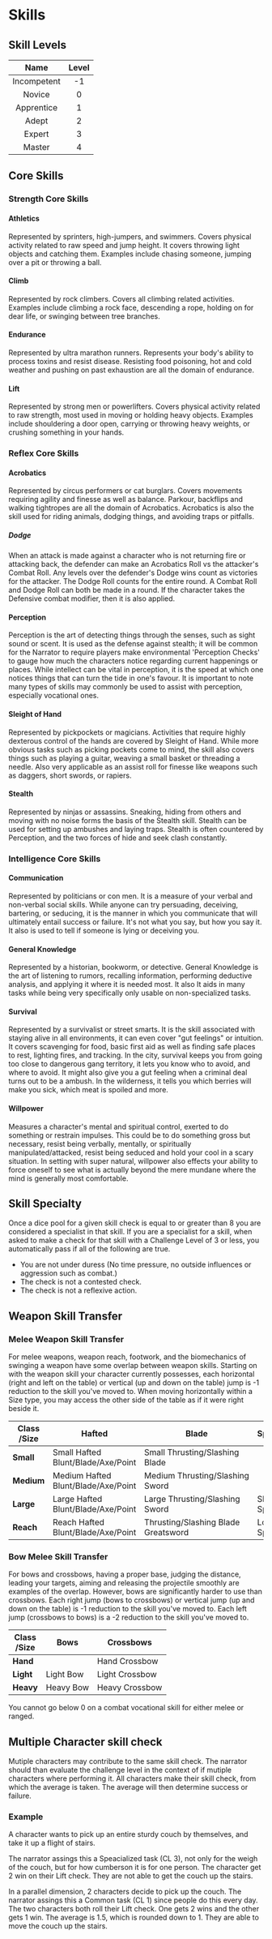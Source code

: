 # Skills

## Skill Levels

|    Name    | Level |
| :---------: | :---: |
| Incompetent |  -1  |
|   Novice   |   0   |
| Apprentice |   1   |
|    Adept    |   2   |
|   Expert   |   3   |
|   Master   |   4   |

## Core Skills

### Strength Core Skills

#### Athletics

Represented by sprinters, high-jumpers, and swimmers. Covers physical activity related to raw speed and jump height. It covers throwing light objects and catching them. Examples include chasing someone, jumping over a pit or throwing a ball.

#### Climb

Represented by rock climbers. Covers all climbing related activities. Examples include climbing a rock face, descending a rope, holding on for dear life, or swinging between tree branches.

#### Endurance

Represented by ultra marathon runners. Represents your body's ability to process toxins and resist disease. Resisting food poisoning, hot and cold weather and pushing on past exhaustion are all the domain of endurance.

#### Lift

Represented by strong men or powerlifters. Covers physical activity related to raw strength, most used in moving or holding heavy objects. Examples include shouldering a door open, carrying or throwing heavy weights, or crushing something in your hands.

### Reflex Core Skills

#### Acrobatics

Represented by circus performers or cat burglars. Covers movements requiring agility and finesse as well as balance. Parkour, backflips and walking tightropes are all the domain of Acrobatics. Acrobatics is also the skill used for riding animals, dodging things, and avoiding traps or pitfalls.

##### Dodge

When an attack is made against a character who is not returning fire or attacking back, the defender can make an Acrobatics Roll vs the attacker's Combat Roll. Any levels over the defender's Dodge wins count as victories for the attacker. The Dodge Roll counts for the entire round. A Combat Roll and Dodge Roll can both be made in a round. If the character takes the Defensive combat modifier, then it is also applied.

#### Perception

Perception is the art of detecting things through the senses, such as sight sound or scent. It is used as the defense against stealth; it will be common for the Narrator to require players make environmental 'Perception Checks' to gauge how much the characters notice regarding current happenings or places. While intellect can be vital in perception, it is the speed at which one notices things that can turn the tide in one's favour. It is important to note many types of skills may commonly be used to assist with perception, especially vocational ones.

#### Sleight of Hand

Represented by pickpockets or magicians. Activities that require highly dexterous control of the hands are covered by Sleight of Hand. While more obvious tasks such as picking pockets come to mind, the skill also covers things such as playing a guitar, weaving a small basket or threading a needle. Also very applicable as an assist roll for finesse like weapons such as daggers, short swords, or rapiers.

#### Stealth

Represented by ninjas or assassins. Sneaking, hiding from others and moving with no noise forms the basis of the Stealth skill. Stealth can be used for setting up ambushes and laying traps. Stealth is often countered by Perception, and the two forces of hide and seek clash constantly.

### Intelligence Core Skills

#### Communication

Represented by politicians or con men. It is a measure of your verbal and non-verbal social skills. While anyone can try persuading, deceiving, bartering, or seducing, it is the manner in which you communicate that will ultimately entail success or failure. It's not what you say, but how you say it. It also is used to tell if someone is lying or deceiving you.

#### General Knowledge

Represented by a historian, bookworm, or detective. General Knowledge is the art of listening to rumors, recalling information, performing deductive analysis, and applying it where it is needed most. It also It aids in many tasks while being very specifically only usable on non-specialized tasks.

#### Survival

Represented by a survivalist or street smarts. It is the skill associated with staying alive in all environments, it can even cover "gut feelings" or intuition. It covers scavenging for food, basic first aid as well as finding safe places to rest, lighting fires, and tracking. In the city, survival keeps you from going too close to dangerous gang territory, it lets you know who to avoid, and where to avoid. It might also give you a gut feeling when a criminal deal turns out to be a ambush. In the wilderness, it tells you which berries will make you sick, which meat is spoiled and more.

#### Willpower

Measures a character's mental and spiritual control, exerted to do something or restrain impulses. This could be to do something gross but necessary, resist being verbally, mentally, or spiritually manipulated/attacked, resist being seduced and hold your cool in a scary situation. In setting with super natural, willpower also effects your ability to force oneself to see what is actually beyond the mere mundane where the mind is generally most comfortable.

## Skill Specialty

Once a dice pool for a given skill check is equal to or greater than 8 you are considered a specialist in that skill. If you are a specialist for a skill, when asked to make a check for that skill with a Challenge Level of 3 or less, you automatically pass if all of the following are true.

- You are not under duress (No time pressure, no outside influences or aggression such as combat.)
- The check is not a contested check.
- The check is not a reflexive action.

## Weapon Skill Transfer

### Melee Weapon Skill Transfer

For melee weapons, weapon reach, footwork, and the biomechanics of swinging a weapon have some overlap between weapon skills. Starting on with the weapon skill your character currently possesses, each horizontal (right and left on the table) or vertical (up and down on the table) jump is -1 reduction to the skill you've moved to. When moving horizontally within a Size type, you may access the other side of the table as if it were right beside it.

| Class<br />/Size | Hafted                               | Blade                               | Spear       |
| ---------------- | ------------------------------------ | ----------------------------------- | ----------- |
| **Small**  | Small Hafted Blunt/Blade/Axe/Point   | Small Thrusting/Slashing Blade      |             |
| **Medium** | Medium Hafted Blunt/Blade/Axe/Point | Medium Thrusting/Slashing Sword    |             |
| **Large**  | Large Hafted Blunt/Blade/Axe/Point  | Large Thrusting/Slashing Sword     | Short Spear |
| **Reach**  | Reach Hafted Blunt/Blade/Axe/Point  | Thrusting/Slashing Blade Greatsword | Long Spear  |

### Bow Melee Skill Transfer

For bows and crossbows, having a proper base, judging the distance, leading your targets,  aiming and releasing the projectile smoothly are examples of the overlap. However, bows are significantly harder to use than crossbows. Each right jump (bows to crossbows) or vertical jump (up and down on the table) is -1 reduction to the skill you've moved to. Each left jump (crossbows to bows) is a -2 reduction to the skill you've moved to.

| Class<br />/Size | Bows      | Crossbows      |
| ---------------- | --------- | -------------- |
| **Hand**   |           | Hand Crossbow  |
| **Light**  | Light Bow | Light Crossbow |
| **Heavy**  | Heavy Bow | Heavy Crossbow |

You cannot go below 0 on a combat vocational skill for either melee or ranged.

## Multiple Character skill check

Mutiple characters may contribute to the same skill check. The narrator should than evaluate the challenge level in the context of if mutiple characters where performing it. All characters make their skill check, from which the average is taken. The average will then determine success or failure.

### Example

A character wants to pick up an entire sturdy couch by themselves, and take it up a flight of stairs.

The narrator assings this a Speacialized task (CL 3), not only for the weigh of the couch, but for how cumberson it is for one person. The character get 2 win on their Lift check. They are not able to get the couch up the stairs.

In a parallel dimension, 2 characters decide to pick up the couch. The narrator assings this a Common task (CL 1) since people do this every day. The two characters both roll their Lift check. One gets 2 wins and the other gets 1 win. The average is 1.5, which is rounded down to 1. They are able to move the couch up the stairs.
